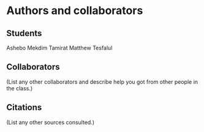 Authors and collaborators
=========================

Students
--------

Ashebo Mekdim Tamirat
Matthew Tesfalul

Collaborators
-------------
(List any other collaborators and describe help you got from other people in
the class.)


Citations
---------
(List any other sources consulted.)
